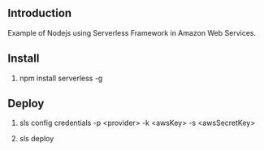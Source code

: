 ## Introduction

Example of Nodejs using Serverless Framework in Amazon Web Services.
## Install

1. npm install serverless -g

## Deploy

1. sls config credentials -p \<provider> -k \<awsKey> -s \<awsSecretKey>

2. sls deploy